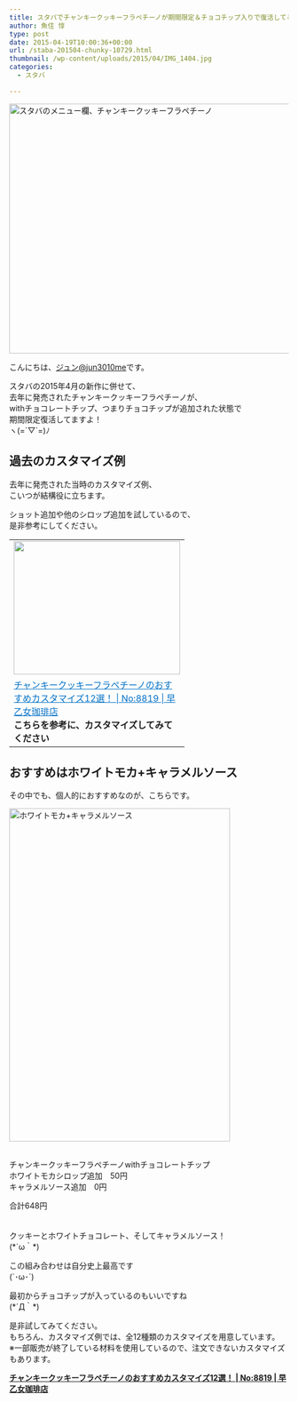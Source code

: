 ```yaml
---
title: スタバでチャンキークッキーフラペチーノが期間限定＆チョコチップ入りで復活してる！
author: 魚住 惇
type: post
date: 2015-04-19T10:00:36+00:00
url: /staba-201504-chunky-10729.html
thumbnail: /wp-content/uploads/2015/04/IMG_1404.jpg
categories:
  - スタバ

---
```

<img decoding="async" loading="lazy" src="/wp-content/uploads/2015/04/IMG_1404.jpg" alt="スタバのメニュー欄、チャンキークッキーフラペチーノ" title="IMG_1404.JPG" border="0" width="600" height="450" /><!--more-->

こんにちは、[ジュン@jun3010me][1]です。

スタバの2015年4月の新作に併せて、  
去年に発売されたチャンキークッキーフラペチーノが、  
withチョコレートチップ、つまりチョコチップが追加された状態で  
期間限定復活してますよ！  
ヽ(=´▽\`=)ﾉ

## 過去のカスタマイズ例

去年に発売された当時のカスタマイズ例、  
こいつが結構役に立ちます。

ショット追加や他のシロップ追加を試しているので、  
是非参考にしてください。

<table border="0">
  <tr>
    <td valign="top" width="300">
      <a href="http://192.168.11.200:8000/chunky-cookie-frap-osusume-customize-8819.html" target="_blank"><img decoding="async" loading="lazy" border="0" src="http://capture.heartrails.com/300x240/shadow?http://192.168.11.200:8000/chunky-cookie-frap-osusume-customize-8819.html" alt="" width="300" height="240" /></a>
    </td>
  </tr>
  
  <tr>
    <td valign="top">
      <a style="color:#0070C5;" href="http://192.168.11.200:8000/chunky-cookie-frap-osusume-customize-8819.html" target="_blank">チャンキークッキーフラペチーノのおすすめカスタマイズ12選！ | No:8819 | 早乙女珈琲店</a><a href="http://b.hatena.ne.jp/entry/http://192.168.11.200:8000/chunky-cookie-frap-osusume-customize-8819.html" target="_blank"><img decoding="async" border="0" src="http://b.hatena.ne.jp/entry/image/http://192.168.11.200:8000/chunky-cookie-frap-osusume-customize-8819.html" alt="" /></a><br /><strong>こちらを参考に、カスタマイズしてみてください</strong>
    </td>
  </tr>
</table>



## おすすめはホワイトモカ+キャラメルソース

その中でも、個人的におすすめなのが、こちらです。

<img decoding="async" loading="lazy" src="/wp-content/uploads/2015/04/DSC08562.jpg" alt="ホワイトモカ+キャラメルソース" title="DSC08562.JPG" border="0" width="398" height="600" /> 

<span class="b"><br /> チャンキークッキーフラペチーノwithチョコレートチップ<br /> ホワイトモカシロップ追加　50円<br /> キャラメルソース追加　0円</p> 

<p>
  合計648円<br /> </span><br /> <br /> クッキーとホワイトチョコレート、そしてキャラメルソース！<br /> (*´ω｀*)
</p>

<p>
  この組み合わせは自分史上最高です<br /> (`･ω･´)
</p>

<p>
  最初からチョコチップが入っているのもいいですね<br /> (*´Д｀*)
</p>

<p>
  是非試してみてください。<br /> もちろん、カスタマイズ例では、全12種類のカスタマイズを用意しています。<br /> ※一部販売が終了している材料を使用しているので、注文できないカスタマイズもあります。
</p>

<p>
  <b></p> 
  
  <p>
    <a href="http://192.168.11.200:8000/chunky-cookie-frap-osusume-customize-8819.html" target="_blank">チャンキークッキーフラペチーノのおすすめカスタマイズ12選！ | No:8819 | 早乙女珈琲店</a>
  </p>
  <p>
    </b>
  </p>

 [1]: https://twitter.com/jun3010me